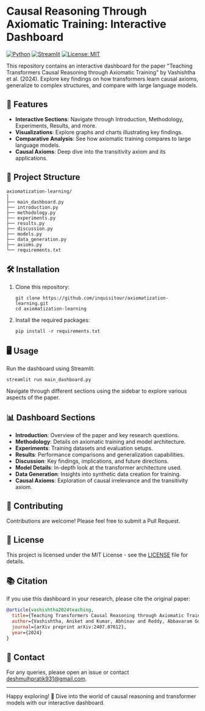 # Causal Reasoning Through Axiomatic Training: Interactive Dashboard

[![Python](https://img.shields.io/badge/Python-3.7%2B-blue)](https://www.python.org/downloads/)
[![Streamlit](https://img.shields.io/badge/Streamlit-1.0%2B-FF4B4B)](https://streamlit.io/)
[![License: MIT](https://img.shields.io/badge/License-MIT-yellow.svg)](https://opensource.org/licenses/MIT)

This repository contains an interactive dashboard for the paper "Teaching Transformers Causal Reasoning through Axiomatic Training" by Vashishtha et al. (2024). Explore key findings on how transformers learn causal axioms, generalize to complex structures, and compare with large language models.

## 🚀 Features

- **Interactive Sections**: Navigate through Introduction, Methodology, Experiments, Results, and more.
- **Visualizations**: Explore graphs and charts illustrating key findings.
- **Comparative Analysis**: See how axiomatic training compares to large language models.
- **Causal Axioms**: Deep dive into the transitivity axiom and its applications.

## 📁 Project Structure

```
axiomatization-learning/
│
├── main_dashboard.py
├── introduction.py
├── methodology.py
├── experiments.py
├── results.py
├── discussion.py
├── models.py
├── data_generation.py
├── axioms.py
└── requirements.txt
```

## 🛠️ Installation

1. Clone this repository:
   ```
   git clone https://github.com/inquisitour/axiomatization-learning.git
   cd axiomatization-learning
   ```

2. Install the required packages:
   ```
   pip install -r requirements.txt
   ```

## 🖥️ Usage

Run the dashboard using Streamlit:

```
streamlit run main_dashboard.py
```

Navigate through different sections using the sidebar to explore various aspects of the paper.

## 📊 Dashboard Sections

- **Introduction**: Overview of the paper and key research questions.
- **Methodology**: Details on axiomatic training and model architecture.
- **Experiments**: Training datasets and evaluation setups.
- **Results**: Performance comparisons and generalization capabilities.
- **Discussion**: Key findings, implications, and future directions.
- **Model Details**: In-depth look at the transformer architecture used.
- **Data Generation**: Insights into synthetic data creation for training.
- **Causal Axioms**: Exploration of causal irrelevance and the transitivity axiom.

## 🤝 Contributing

Contributions are welcome! Please feel free to submit a Pull Request.

## 📜 License

This project is licensed under the MIT License - see the [LICENSE](LICENSE) file for details.

## 📚 Citation

If you use this dashboard in your research, please cite the original paper:

```bibtex
@article{vashishtha2024teaching,
  title={Teaching Transformers Causal Reasoning through Axiomatic Training},
  author={Vashishtha, Aniket and Kumar, Abhinav and Reddy, Abbavaram Gowtham and Balasubramanian, Vineeth N and Sharma, Amit},
  journal={arXiv preprint arXiv:2407.07612},
  year={2024}
}
```

## 📧 Contact

For any queries, please open an issue or contact [deshmulhpratik931@gmail.com](deshmulhpratik931@gmail.com).

---

Happy exploring! 🎉 Dive into the world of causal reasoning and transformer models with our interactive dashboard.
